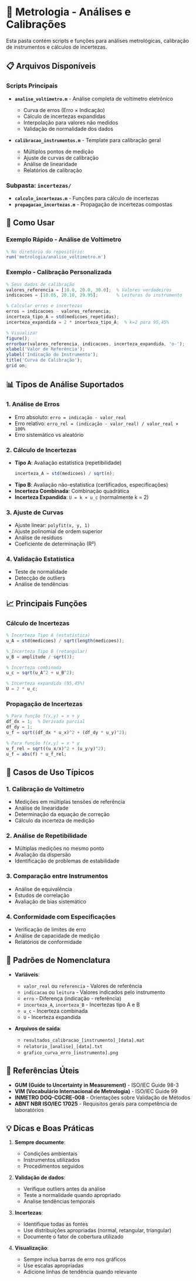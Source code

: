 # 📏 Metrologia - Análises e Calibrações

Esta pasta contém scripts e funções para análises metrológicas, calibração de
instrumentos e cálculos de incertezas.

## 📋 Arquivos Disponíveis

### Scripts Principais

- **`analise_voltimetro.m`** - Análise completa de voltímetro eletrônico

  - Curva de erros (Erro × Indicação)
  - Cálculo de incertezas expandidas
  - Interpolação para valores não medidos
  - Validação de normalidade dos dados

- **`calibracao_instrumentos.m`** - Template para calibração geral
  - Múltiplos pontos de medição
  - Ajuste de curvas de calibração
  - Análise de linearidade
  - Relatórios de calibração

### Subpasta: `incertezas/`

- **`calculo_incertezas.m`** - Funções para cálculo de incertezas
- **`propagacao_incertezas.m`** - Propagação de incertezas compostas

## 🚀 Como Usar

### Exemplo Rápido - Análise de Voltímetro

```octave
% No diretório do repositório:
run('metrologia/analise_voltimetro.m')
```

### Exemplo - Calibração Personalizada

```octave
% Seus dados de calibração
valores_referencia = [10.0, 20.0, 30.0];  % Valores verdadeiros
indicacoes = [10.05, 20.10, 29.95];       % Leituras do instrumento

% Calcular erros e incertezas
erros = indicacoes - valores_referencia;
incerteza_tipo_A = std(medicoes_repetidas);
incerteza_expandida = 2 * incerteza_tipo_A;  % k=2 para 95,45%

% Visualizar
figure();
errorbar(valores_referencia, indicacoes, incerteza_expandida, 'o-');
xlabel('Valor de Referência');
ylabel('Indicação do Instrumento');
title('Curva de Calibração');
grid on;
```

## 📊 Tipos de Análise Suportados

### 1. **Análise de Erros**

- Erro absoluto: `erro = indicação - valor_real`
- Erro relativo: `erro_rel = (indicação - valor_real) / valor_real × 100%`
- Erro sistemático vs aleatório

### 2. **Cálculo de Incertezas**

- **Tipo A**: Avaliação estatística (repetibilidade)
  ```octave
  incerteza_A = std(medicoes) / sqrt(n);
  ```
- **Tipo B**: Avaliação não-estatística (certificados, especificações)
- **Incerteza Combinada**: Combinação quadrática
- **Incerteza Expandida**: `U = k × u_c` (normalmente k = 2)

### 3. **Ajuste de Curvas**

- Ajuste linear: `polyfit(x, y, 1)`
- Ajuste polinomial de ordem superior
- Análise de resíduos
- Coeficiente de determinação (R²)

### 4. **Validação Estatística**

- Teste de normalidade
- Detecção de outliers
- Análise de tendências

## 📈 Principais Funções

### Cálculo de Incertezas

```octave
% Incerteza Tipo A (estatística)
u_A = std(medicoes) / sqrt(length(medicoes));

% Incerteza Tipo B (retangular)
u_B = amplitude / sqrt(3);

% Incerteza combinada
u_c = sqrt(u_A^2 + u_B^2);

% Incerteza expandida (95,45%)
U = 2 * u_c;
```

### Propagação de Incertezas

```octave
% Para função f(x,y) = x + y
df_dx = 1;  % Derivada parcial
df_dy = 1;
u_f = sqrt((df_dx * u_x)^2 + (df_dy * u_y)^2);

% Para função f(x,y) = x * y
u_f_rel = sqrt((u_x/x)^2 + (u_y/y)^2);
u_f = abs(f) * u_f_rel;
```

## 🎯 Casos de Uso Típicos

### 1. **Calibração de Voltímetro**

- Medições em múltiplas tensões de referência
- Análise de linearidade
- Determinação da equação de correção
- Cálculo da incerteza de medição

### 2. **Análise de Repetibilidade**

- Múltiplas medições no mesmo ponto
- Avaliação da dispersão
- Identificação de problemas de estabilidade

### 3. **Comparação entre Instrumentos**

- Análise de equivalência
- Estudos de correlação
- Avaliação de bias sistemático

### 4. **Conformidade com Especificações**

- Verificação de limites de erro
- Análise de capacidade de medição
- Relatórios de conformidade

## 📝 Padrões de Nomenclatura

- **Variáveis**:

  - `valor_real` ou `referencia` - Valores de referência
  - `indicacao` ou `leitura` - Valores indicados pelo instrumento
  - `erro` - Diferença (indicação - referência)
  - `incerteza_A`, `incerteza_B` - Incertezas tipo A e B
  - `u_c` - Incerteza combinada
  - `U` - Incerteza expandida

- **Arquivos de saída**:
  - `resultados_calibracao_[instrumento]_[data].mat`
  - `relatorio_[analise]_[data].txt`
  - `grafico_curva_erro_[instrumento].png`

## 🔗 Referências Úteis

- **GUM (Guide to Uncertainty in Measurement)** - ISO/IEC Guide 98-3
- **VIM (Vocabulário Internacional de Metrologia)** - ISO/IEC Guide 99
- **INMETRO DOQ-CGCRE-008** - Orientações sobre Validação de Métodos
- **ABNT NBR ISO/IEC 17025** - Requisitos gerais para competência de
  laboratórios

## 💡 Dicas e Boas Práticas

1. **Sempre documente**:

   - Condições ambientais
   - Instrumentos utilizados
   - Procedimentos seguidos

2. **Validação de dados**:

   - Verifique outliers antes da análise
   - Teste a normalidade quando apropriado
   - Analise tendências temporais

3. **Incertezas**:

   - Identifique todas as fontes
   - Use distribuições apropriadas (normal, retangular, triangular)
   - Documente o fator de cobertura utilizado

4. **Visualização**:
   - Sempre inclua barras de erro nos gráficos
   - Use escalas apropriadas
   - Adicione linhas de tendência quando relevante
